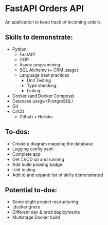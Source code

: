 # FastAPI Orders API

An application to keep track of incoming orders.

## Skills to demonstrate:
- Python:
  - FastAPI
  - OOP
  - Async programming
  - SQL Alchemy (+ ORM usage)
  - Language best practices
    - Unit Testing
    - Type checking
    - Linting
- Docker (and Docker Compose)
- Database usage (PostgreSQL)
- Git
- CI/CD
  - Github + Heroku

## To-dos:
- Create a diagram mapping the database
- Logging config yaml
- Complete app
- Get CI/CD up and running
- Add build passing badge
- Unit testing
- Add to and expand list of skills demonstrated

## Potential to-dos:
- Some slight project restructuring
- .dockerignore
- Different dev & prod deployments
- Multistage Docker build